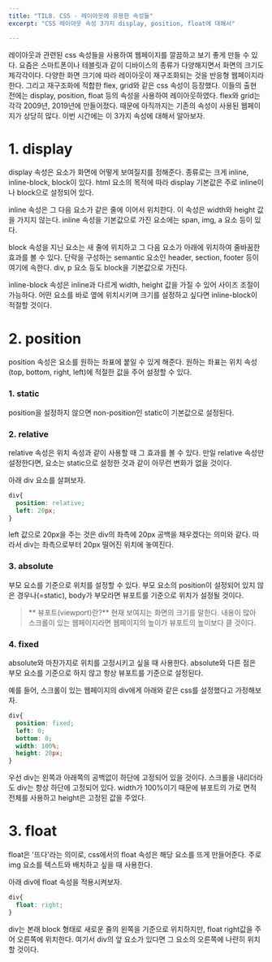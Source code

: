 ```yaml
---
title: "TIL8. CSS - 레이아웃에 유용한 속성들"
excerpt: "CSS 레이아웃 속성 3가지 display, position, float에 대해서"

---
```


레이아웃과 관련된 css 속성들을 사용하여 웹페이지를 깔끔하고 보기 좋게 만들 수 있다. 요즘은 스마트폰이나 테블릿과 같이 디바이스의 종류가 다양해지면서 화면의 크기도 제각각이다. 다양한 화면 크기에 따라 레이아웃이 재구조화되는 것을 반응형 웹페이지라 한다. 그리고 재구조화에 적합한 flex, grid와 같은 css 속성이 등장했다. 
이들의 출현 전에는 display, position, float 등의 속성을 사용하여 레이아웃하였다. flex와 grid는 각각 2009년, 2019년에 만들어졌다. 때문에 아직까지는 기존의 속성이 사용된 웹페이지가 상당히 많다. 이번 시간에는 이 3가지 속성에 대해서 알아보자.


# 1. display
display 속성은 요소가 화면에 어떻게 보여질지를 정해준다. 종류로는 크게 inline, inline-block, block이 있다. html 요소의 목적에 따라 display 기본값은 주로 inline이나 block으로 설정되어 있다.

inline 속성은 그 다음 요소가 같은 줄에 이어서 위치한다. 이 속성은 width와 height 값을 가지지 않는다. inline 속성을 기본값으로 가진 요소에는 span, img, a 요소 등이 있다.

block 속성을 지닌 요소는 새 줄에 위치하고 그 다음 요소가 아래에 위치하여 줄바꿈한 효과를 볼 수 있다. 단락을 구성하는 semantic 요소인 header, section, footer 등이 여기에 속한다. div, p 요소 등도 block을 기본값으로 가진다.

inline-block 속성은 inline과 다르게 width, height 값을 가질 수 있어 사이즈 조절이 가능하다. 어떤 요소를 바로 옆에 위치시키며 크기를 설정하고 싶다면 inline-block이 적절할 것이다.

# 2. position
position 속성은 요소를 원하는 좌표에 붙일 수 있게 해준다. 원하는 좌표는 위치 속성(top, bottom, right, left)에 적절한 값을 주어 설정할 수 있다.

### 1. static
position을 설정하지 않으면 non-position인 static이 기본값으로 설정된다. 

### 2. relative
relative 속성은 위치 속성과 같이 사용할 때 그 효과를 볼 수 있다. 만일 relative 속성만 설정한다면, 요소는 static으로 설정한 것과 같이 아무런 변화가 없을 것이다.

아래 div 요소를 살펴보자.

```css
div{
  position: relative;
  left: 20px;
}
```
left 값으로 20px을 주는 것은 div의 좌측에 20px 공백을 채우겠다는 의미와 같다. 따라서 div는 좌측으로부터 20px 떨어진 위치에 놓여진다.

### 3. absolute
부모 요소를 기준으로 위치를 설정할 수 있다. 부모 요소의 position이 설정되어 있지 않은 경우나(=static), body가 부모라면 뷰포트를 기준으로 위치가 설정될 것이다. 


>** 뷰포트(viewport)란?**
현재 보여지는 화면의 크기를 말한다. 내용이 많아 스크롤이 있는 웹페이지라면 웹페이지의 높이가 뷰포트의 높이보다 클 것이다.

### 4. fixed
absolute와 마찬가지로 위치를 고정시키고 싶을 때 사용한다. absolute와 다른 점은 부모 요소를 기준으로 하지 않고 항상 뷰포트를 기준으로 설정된다. 

예를 들어, 스크롤이 있는 웹페이지의 div에게 아래와 같은 css를 설정했다고 가정해보자.

```css
div{
  position: fixed;
  left: 0;
  bottom: 0;
  width: 100%;
  height: 20px;
}
```
우선 div는 왼쪽과 아래쪽의 공백없이 하단에 고정되어 있을 것이다. 스크롤을 내리더라도 div는 항상 하단에 고정되어 있다. width가 100%이기 때문에 뷰포트의 가로 면적 전체를 사용하고 height은 고정된 값을 주었다. 

# 3. float
float은 '뜨다'라는 의미로, css에서의 float 속성은 해당 요소를 뜨게 만들어준다. 주로 img 요소를 텍스트와 배치하고 싶을 때 사용한다.

아래 div에 float 속성을 적용시켜보자.

```css
div{
  float: right;
}  
```
div는 본래 block 형태로 새로운 줄의 왼쪽을 기준으로 위치하지만, float right값을 주어 오른쪽에 위치한다. 여기서 div의 앞 요소가 있다면 그 요소의 오른쪽에 나란히 위치할 것이다.
